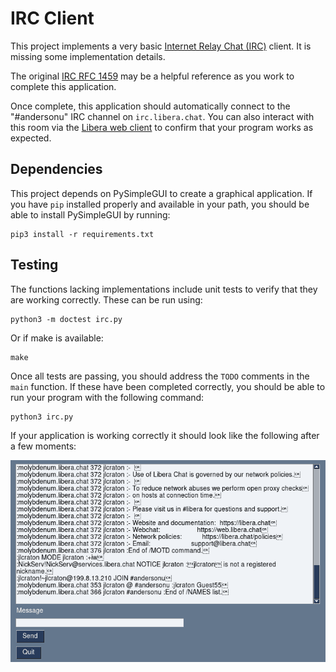 IRC Client
==========

This project implements a very basic [Internet Relay Chat (IRC)](https://en.wikipedia.org/wiki/Internet_Relay_Chat) client. It is missing some implementation details.

The original [IRC RFC 1459](https://www.rfc-editor.org/rfc/rfc1459) may be a helpful reference as you work to complete this application.

Once complete, this application should automatically connect to the "#andersonu" IRC channel on `irc.libera.chat`. You can also interact with this room via the [Libera web client](https://web.libera.chat/) to confirm that your program works as expected.

Dependencies
------------

This project depends on PySimpleGUI to create a graphical application. If you have `pip` installed properly and available in your path, you should be able to install PySimpleGUI by running:

```
pip3 install -r requirements.txt
```

Testing
-------

The functions lacking implementations include unit tests to verify that they are working correctly. These can be run using:

```
python3 -m doctest irc.py
```

Or if make is available:

```
make
```

Once all tests are passing, you should address the `TODO` comments in the `main` function. If these have been completed correctly, you should be able to run your program with the following command:

```
python3 irc.py
```

If your application is working correctly it should look like the following after a few moments:

![App screenshot](media/screenshot.png)
